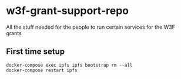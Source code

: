 # w3f-grant-support-repo
All the stuff needed for the people to run certain services for the W3F grants

## First time setup
```
docker-compose exec ipfs ipfs bootstrap rm --all 
docker-compose restart ipfs 

```
